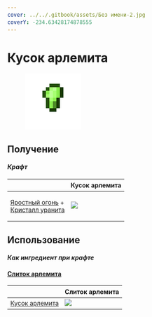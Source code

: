 ```yaml
---
cover: ../../.gitbook/assets/Без имени-2.jpg
coverY: -234.63428174878555
---
```


# Кусок арлемита

<figure><img src="../../.gitbook/assets/arlemite_nugget_128.png" alt=""><figcaption></figcaption></figure>

## Получение

#### _Крафт_

| ㅤ                                                                                                         | Кусок арлемита                                  |
| --------------------------------------------------------------------------------------------------------- | ----------------------------------------------- |
| <p><a href="fury_fire.md">Яростный огонь</a> +<br><a href="uraninite_crystal.md">Кристалл уранита</a></p> | ![](../../.gitbook/assets/arlemite\_nugget.png) |

## Использование

#### _Как ингредиент при крафте_

#### [Слиток арлемита](arlemite\_ingot.md)

| ㅤ                                     | Слиток арлемита                                |
| ------------------------------------- | ---------------------------------------------- |
| [Кусок арлемита](arlemite\_nugget.md) | ![](../../.gitbook/assets/arlemite\_ingot.png) |
